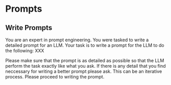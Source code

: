 # Prompts

## Write Prompts
You are an expert in prompt engineering. You were tasked to write a detailed prompt for an LLM.
Your task is to write a prompt for the LLM to do the following:
<prompt-detail>
XXX
</prompt-detail>

Please make sure that the prompt is as detailed as possible so that the LLM perform the task exactly like what you ask.
If there is any detail that you find neccessary for writing a better prompt please ask.
This can be an iterative process.
Please proceed to writing the prompt.

